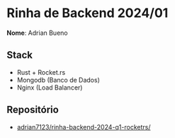 # Rinha de Backend 2024/01

**Nome**: Adrian Bueno

## Stack

- Rust + Rocket.rs
- Mongodb (Banco de Dados)
- Nginx (Load Balancer)

## Repositório

- [adrian7123/rinha-backend-2024-q1-rocketrs/](https://github.com/adrian7123/rinha-backend-2024-q1-rocketrs/)
